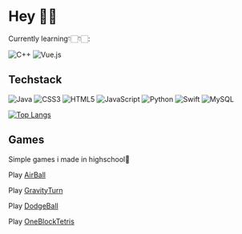 # Hey 👋🏻

Currently learning👇🏻👇🏻:

![C++](https://img.shields.io/badge/c++-%2300599C.svg?style=for-the-badge&logo=c%2B%2B&logoColor=white) 
![Vue.js](https://img.shields.io/badge/vuejs-%2335495e.svg?style=for-the-badge&logo=vuedotjs&logoColor=%234FC08D)

## Techstack
![Java](https://img.shields.io/badge/java-%23ED8B00.svg?style=for-the-badge&logo=java&logoColor=white)
![CSS3](https://img.shields.io/badge/css3-%231572B6.svg?style=for-the-badge&logo=css3&logoColor=white)
![HTML5](https://img.shields.io/badge/html5-%23E34F26.svg?style=for-the-badge&logo=html5&logoColor=white)
![JavaScript](https://img.shields.io/badge/javascript-%23323330.svg?style=for-the-badge&logo=javascript&logoColor=%23F7DF1E)
![Python](https://img.shields.io/badge/python-3670A0?style=for-the-badge&logo=python&logoColor=ffdd54)
![Swift](https://img.shields.io/badge/swift-F54A2A?style=for-the-badge&logo=swift&logoColor=white)
![MySQL](https://img.shields.io/badge/mysql-%2300f.svg?style=for-the-badge&logo=mysql&logoColor=white)

[![Top Langs](https://github-readme-stats.vercel.app/api/top-langs/?username=adriawh&layout=compact)](https://github.com/anuraghazra/github-readme-stats)

<!--
## Vue 
See my work with vue so far: [IDATT2105](https://adriawh.github.io/idatt2105-fullstack_appliksjonsutvikling/)
-->

## Games 
Simple games i made in highschool🤠

Play [AirBall](https://htmlpreview.github.io/?https://github.com/adriawh/Highschool/blob/main/AirBall.html)

Play [GravityTurn](https://htmlpreview.github.io/?https://github.com/adriawh/Highschool/blob/main/Gravity-turn.html)

Play [DodgeBall](https://htmlpreview.github.io/?https://github.com/adriawh/Highschool/blob/main/DodgeBall.html)

Play [OneBlockTetris](https://htmlpreview.github.io/?https://github.com/adriawh/Highschool/blob/main/OneBlockTetris.html)

